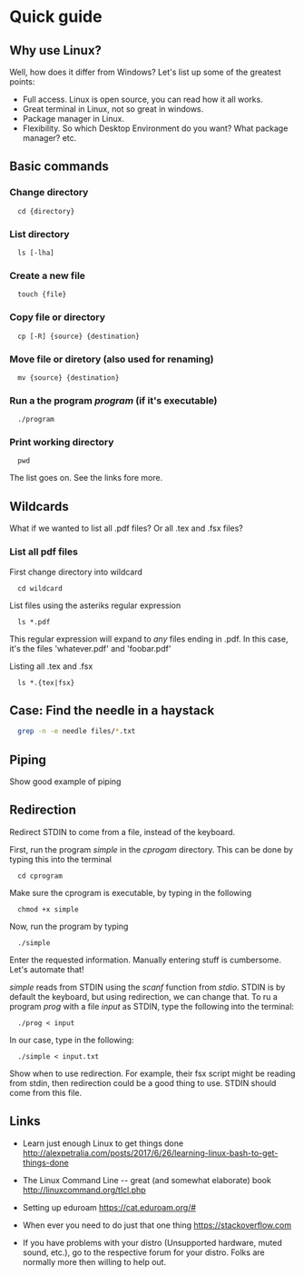 # Quick guide

## Why use Linux?

Well, how does it differ from Windows? Let's list up some of the greatest
points:

* Full access. Linux is open source, you can read how it all works.
* Great terminal in Linux, not so great in windows.
* Package manager in Linux.
* Flexibility. So which Desktop Environment do you want? What package manager?
  etc.

## Basic commands

### Change directory
```
  cd {directory}
```

### List directory
```
  ls [-lha]
```

### Create a new file
```
  touch {file}
```

### Copy file or directory
```
  cp [-R] {source} {destination}
```

### Move file or diretory (also used for renaming)
```
  mv {source} {destination}
```

### Run a the program *program* (if it's executable)
```
  ./program
```

### Print working directory
```
  pwd 
```

The list goes on. See the links fore more.

## Wildcards

What if we wanted to list all .pdf files? Or all .tex and .fsx files?

### List all pdf files

First change directory into wildcard

```
  cd wildcard
```

List files using the asteriks regular expression

```
  ls *.pdf
```

This regular expression will expand to *any* files ending in .pdf. In this
case, it's the files 'whatever.pdf' and 'foobar.pdf'

Listing all .tex and .fsx

```
  ls *.{tex|fsx}
```

## Case: Find the needle in a haystack

```bash
  grep -n -e needle files/*.txt
```

## Piping

Show good example of piping

## Redirection

Redirect STDIN to come from a file, instead of the keyboard.

First, run the program *simple* in the *cprogam* directory. This can be done by
typing this into the terminal

```
  cd cprogram
```

Make sure the cprogram is executable, by typing in the following

```
  chmod +x simple
```

Now, run the program by typing

```
  ./simple
```

Enter the requested information. Manually entering stuff is cumbersome. Let's
automate that!

*simple* reads from STDIN using the *scanf* function from *stdio*. STDIN is by
default the keyboard, but using redirection, we can change that. To ru a program
*prog* with a file *input* as STDIN, type the following into the terminal:

```
  ./prog < input
```

In our case, type in the following:


```
  ./simple < input.txt
```

Show when to use redirection. For example, their fsx script might be reading from
stdin, then redirection could be a good thing to use. STDIN should come from
this file.

## Links

* Learn just enough Linux to get things done
    http://alexpetralia.com/posts/2017/6/26/learning-linux-bash-to-get-things-done

* The Linux Command Line -- great (and somewhat elaborate) book
    http://linuxcommand.org/tlcl.php

* Setting up eduroam
    https://cat.eduroam.org/#

* When ever you need to do just that one thing
    https://stackoverflow.com

* If you have problems with your distro (Unsupported hardware, muted sound,
  etc.), go to the respective forum for your distro. Folks are normally more
  then willing to help out.
